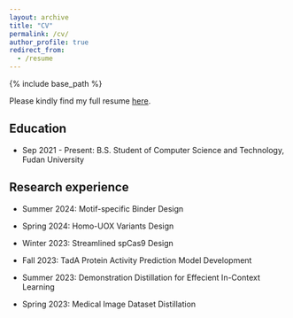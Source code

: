 ```yaml
---
layout: archive
title: "CV"
permalink: /cv/
author_profile: true
redirect_from:
  - /resume
---
```


{% include base_path %}

Please kindly find my full resume [here](/files/TongChen_CV.pdf).

## Education
* Sep 2021 - Present: B.S. Student of Computer Science and Technology, Fudan University

## Research experience
* Summer 2024: Motif-specific Binder Design

* Spring 2024: Homo-UOX Variants Design

* Winter 2023: Streamlined spCas9 Design

* Fall 2023: TadA Protein Activity Prediction Model Development

* Summer 2023: Demonstration Distillation for Effecient In-Context Learning

* Spring 2023: Medical Image Dataset Distillation

  
